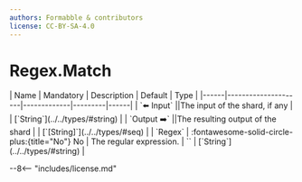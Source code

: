 ```yaml
---
authors: Formabble & contributors
license: CC-BY-SA-4.0
---
```



# Regex.Match

<div class="sh-parameters" markdown="1">
| Name | Mandatory | Description | Default | Type |
|------|---------------------|-------------|---------|------|
| `⬅️ Input` ||The input of the shard, if any | | [`String`](../../types/#string) |
| `Output ➡️` ||The resulting output of the shard | | [`[String]`](../../types/#seq) |
| `Regex` | :fontawesome-solid-circle-plus:{title="No"} No  | The regular expression. | `` | [`String`](../../types/#string) |

</div>



--8<-- "includes/license.md"

